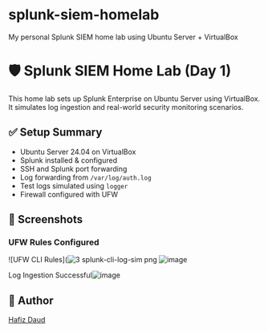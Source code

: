 # splunk-siem-homelab
My personal Splunk SIEM home lab using Ubuntu Server + VirtualBox
# 🛡️ Splunk SIEM Home Lab (Day 1)

This home lab sets up Splunk Enterprise on Ubuntu Server using VirtualBox. It simulates log ingestion and real-world security monitoring scenarios.

## ✅ Setup Summary

- Ubuntu Server 24.04 on VirtualBox
- Splunk installed & configured
- SSH and Splunk port forwarding
- Log forwarding from `/var/log/auth.log`
- Test logs simulated using `logger`
- Firewall configured with UFW

## 📸 Screenshots

### UFW Rules Configured
![UFW CLI Rules](![3  splunk-cli-log-sim png](https://github.com/user-attachments/assets/db258e74-0332-4c1c-a9f2-6d30b075194a)
![image](https://github.com/user-attachments/assets/a67efd82-456d-49a7-b37c-487ecd2bca81)

Log Ingestion Successful![image](https://github.com/user-attachments/assets/ba3c2ce8-c246-42d7-9511-c1a515ad5dab)


## 🔗 Author

[Hafiz Daud](https://www.linkedin.com/in/muhdhafizdaud/)
